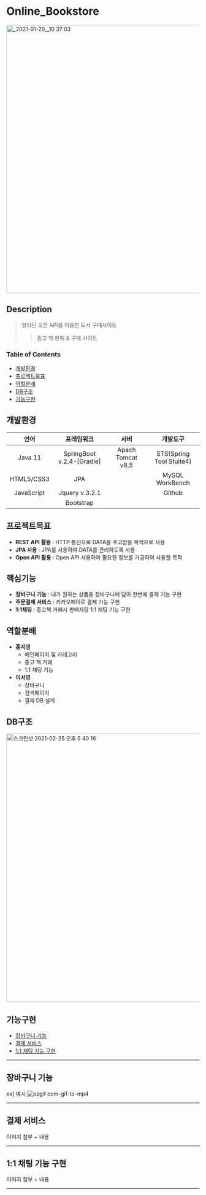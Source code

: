 # Online_Bookstore
<img width="700" alt="_2021-01-20__10 37 03" src="https://user-images.githubusercontent.com/68542404/109126586-c5a73e00-7790-11eb-8a84-8a8ae836efc6.png">

## Description
> 알라딘 오픈 API를 이용한 도서 구매사이트
>> 중고 책 판매 & 구매 사이트

### Table of Contents
* [개발환경](#개발환경)
* [프로젝트목표](#프로젝트목표)
* [역할분배](#역할분배)
* [DB구조](#DB구조)
* [기능구현](#기능구현)

## 개발환경
| 언어 | 프레임워크 | 서버 | 개발도구 |
|:---:|:---:|:---:|:---:|
|Java 11|SpringBoot v.2.4-[Gradle]|Apach Tomcat v8.5|STS(Spring Tool Stuite4)|
|HTML5/CSS3|JPA||MySQL WorkBench|
|JavaScript|Jquery v.3.2.1||Github|
||Bootstrap|||


## 프로젝트목표
* **REST API 활용** : HTTP 통신으로 DATA를 주고받을 목적으로 사용
* **JPA 사용** : JPA를 사용하여 DATA를 관리하도록 사용 
* **Open API 활용** : Open API 사용하여 필요한 정보를 가공하여 사용할 목적

## 핵심기능
* **장바구니 기능** : 내가 원하는 상품을 장바구니에 담아 한번에 결제 기능 구현
* **주문결제 서비스** : 카카오페이로 결제 가능 구현
* **1:1채팅** : 중고책 거래시 판매자랑 1:1 채팅 기능 구현 

## 역할분배
- **홍지영**
  - 메인페이지 및 카테고리
  - 중고 책 거래
  - 1:1 채팅 기능
- **이서영**
  - 장바구니 
  - 검색페이지 
  - 결제 DB 설계 
## DB구조
<img width="700" alt="스크린샷 2021-02-25 오후 5 40 16" src="https://user-images.githubusercontent.com/68542404/109126448-955f9f80-7790-11eb-85f2-c14d66404121.png">

## 기능구현
- [장바구니 기능](#장바구니-기능)
- [결제 서비스](#결제-서비스)
- [1:1 채팅 기능 구현](#1:1-채팅-기능-구현)
___

## 장바구니 기능
ex) 예시
![ezgif com-gif-to-mp4](https://user-images.githubusercontent.com/68542404/109152219-88ea3f80-77ae-11eb-84da-57da28731aee.gif)

___
## 결제 서비스
이미지 첨부 + 내용 
___
## 1:1 채팅 기능 구현
이미지 첨부 + 내용 
___

